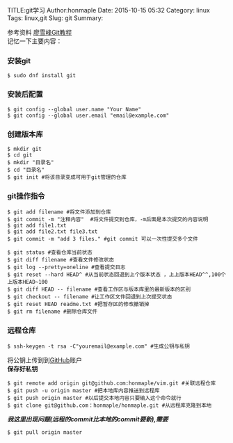 TITLE:git学习 
Author:honmaple 
Date: 2015-10-15 05:32
Category: linux
Tags: linux,git
Slug: git
Summary:  

参考资料
[廖雪峰Git教程](http://www.liaoxuefeng.com/wiki/0013739516305929606dd18361248578c67b8067c8c017b000)  
记忆一下主要内容：
### 安装git  
```
$ sudo dnf install git
```

### 安装后配置
```
$ git config --global user.name "Your Name"
$ git config --global user.email "email@example.com"
```

### 创建版本库
```
$ mkdir git
$ cd git
$ mkdir "目录名"
$ cd "目录名"
$ git init #将该目录变成可用于git管理的仓库
```

### git操作指令
```
$ git add filename #将文件添加到仓库
$ git commit -m "注释内容"  #将文件提交到仓库，-m后面是本次提交的内容说明
$ git add file1.txt
$ git add file2.txt file3.txt
$ git commit -m "add 3 files." #git commit 可以一次性提交多个文件

$ git status #查看仓库当前状态
$ git diff filename #查看文件修改状态
$ git log --pretty=oneline #查看提交日志
$ git reset --hard HEAD^ #从当前状态回退到上个版本状态 ，上上版本HEAD^^,100个上版本HEAD~100
$ git diff HEAD -- filename #查看工作区与版本库里的最新版本的区别
$ git checkout -- filename #让工作区文件回退到上次提交状态
$ git reset HEAD readme.txt #把暂存区的修改撤销掉
$ git rm filename #删除仓库文件
```

### 远程仓库
```
$ ssh-keygen -t rsa -C"youremail@example.com" #生成公钥与私钥
```
将公钥上传到到[GitHub](https://github/com)账户  
**保存好私钥**

```
$ git remote add origin git@github.com:honmaple/vim.git #关联远程仓库
$ git push -u origin master #把本地库内容推送到远程库
$ git push origin master #以后提交本地内容只要输入这个命令就行
$ git clone git@github.com：honmaple/honmaple.git #从远程库克隆到本地
```
***我这里出现问题(远程的commit比本地的commit要新),需要***
```
$ git pull origin master
```





